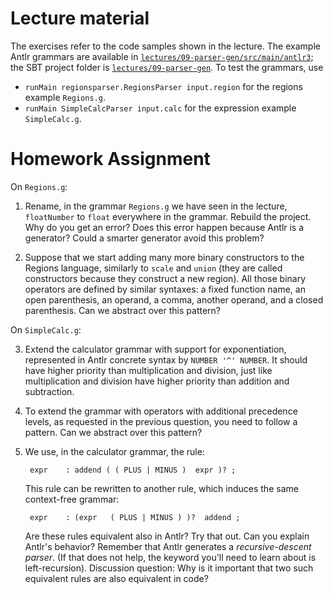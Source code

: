 Lecture material
===================

The exercises refer to the code samples shown in the lecture. The example Antlr grammars are available in [`lectures/09-parser-gen/src/main/antlr3`](../lectures/09-parser-gen/src/main/antlr3);
the SBT project folder is [`lectures/09-parser-gen`](../lectures/09-parser-gen).
To test the grammars, use
- `runMain regionsparser.RegionsParser input.region` for the regions example `Regions.g`.
- `runMain SimpleCalcParser input.calc` for the expression example `SimpleCalc.g`.

Homework Assignment
===================

On `Regions.g`:

1. Rename, in the grammar `Regions.g` we have seen in the lecture, `floatNumber`
  to `float` everywhere in the grammar. Rebuild the project. Why do you get an
  error? Does this error happen because Antlr is a generator? Could a smarter
  generator avoid this problem?

2. Suppose that we start adding many more binary constructors to the Regions language, similarly to `scale` and `union` (they are called constructors because they construct a new region).
  All those binary operators are defined by similar syntaxes: a fixed function name, an open parenthesis, an operand, a comma, another operand, and a closed parenthesis.
  Can we abstract over this pattern?

On `SimpleCalc.g`:

3. Extend the calculator grammar with support for exponentiation, represented in Antlr concrete syntax by `NUMBER '^' NUMBER`. It should
  have higher priority than multiplication and division, just like multiplication and division have higher priority than addition and subtraction.

4. To extend the grammar with operators with additional precedence levels, as
   requested in the previous question, you need to follow a pattern.
   Can we abstract over this pattern?

5. We use, in the calculator grammar, the rule:

        expr    : addend ( ( PLUS | MINUS )  expr )? ;

   This rule can be rewritten to another rule, which induces the same context-free grammar:

        expr    : (expr   ( PLUS | MINUS ) )?  addend ;

   Are these rules equivalent also in Antlr? Try that out.
   Can you explain Antlr's behavior?
   Remember that Antlr generates a *recursive-descent parser*. (If that does not help, the keyword you'll need to learn about is left-recursion).
   Discussion question: Why is it important that two such equivalent rules are also equivalent in code?
